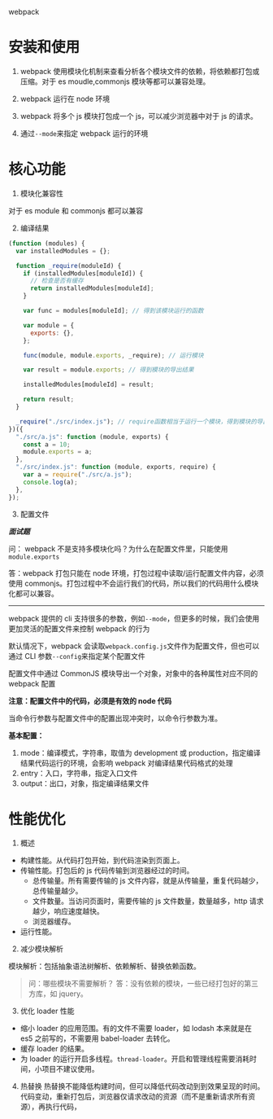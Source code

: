 webpack

# 安装和使用

1. webpack 使用模块化机制来查看分析各个模块文件的依赖，将依赖都打包或压缩。对于 es moudle,commonjs 模块等都可以兼容处理。

2. webpack 运行在 node 环境

3. webpack 将多个 js 模块打包成一个 js，可以减少浏览器中对于 js 的请求。

4. 通过`--mode`来指定 webpack 运行的环境

# 核心功能

1. 模块化兼容性

对于 es module 和 commonjs 都可以兼容

2. 编译结果

```js
(function (modules) {
  var installedModules = {};

  function _require(moduleId) {
    if (installedModules[moduleId]) {
      // 检查是否有缓存
      return installedModules[moduleId];
    }

    var func = modules[moduleId]; // 得到该模块运行的函数

    var module = {
      exports: {},
    };

    func(module, module.exports, _require); // 运行模块

    var result = module.exports; // 得到模块的导出结果

    installedModules[moduleId] = result;

    return result;
  }

  _require("./src/index.js"); // require函数相当于运行一个模块，得到模块的导出结果；
})({
  "./src/a.js": function (module, exports) {
    const a = 10;
    module.exports = a;
  },
  "./src/index.js": function (module, exports, require) {
    var a = require("./src/a.js");
    console.log(a);
  },
});
```

3. 配置文件

**_面试题_**

问： webpack 不是支持多模块化吗？为什么在配置文件里，只能使用`module.exports`

答：webpack 打包只能在 node 环境，打包过程中读取/运行配置文件内容，必须使用 commonjs。打包过程中不会运行我们的代码，所以我们的代码用什么模块化都可以兼容。

---

webpack 提供的 cli 支持很多的参数，例如`--mode`，但更多的时候，我们会使用更加灵活的配置文件来控制 webpack 的行为

默认情况下，webpack 会读取`webpack.config.js`文件作为配置文件，但也可以通过 CLI 参数`--config`来指定某个配置文件

配置文件中通过 CommonJS 模块导出一个对象，对象中的各种属性对应不同的 webpack 配置

**注意：配置文件中的代码，必须是有效的 node 代码**

当命令行参数与配置文件中的配置出现冲突时，以命令行参数为准。

**基本配置：**

1. mode：编译模式，字符串，取值为 development 或 production，指定编译结果代码运行的环境，会影响 webpack 对编译结果代码格式的处理
2. entry：入口，字符串，指定入口文件
3. output：出口，对象，指定编译结果文件

# 性能优化

1. 概述

- 构建性能。从代码打包开始，到代码渲染到页面上。
- 传输性能。打包后的 js 代码传输到浏览器经过的时间。
  - 总传输量。所有需要传输的 js 文件内容，就是从传输量，重复代码越少，总传输量越少。
  - 文件数量。当访问页面时，需要传输的 js 文件数量，数量越多，http 请求越少，响应速度越快。
  - 浏览器缓存。
- 运行性能。

2. 减少模块解析

模块解析：包括抽象语法树解析、依赖解析、替换依赖函数。

> 问：哪些模块不需要解析？
> 答：没有依赖的模块，一些已经打包好的第三方库，如 jquery。

3. 优化 loader 性能

- 缩小 loader 的应用范围。有的文件不需要 loader，如 lodash 本来就是在 es5 之前写的，不需要用 babel-loader 去转化。
- 缓存 loader 的结果。
- 为 loader 的运行开启多线程。`thread-loader`。开启和管理线程需要消耗时间，小项目不建议使用。

4. 热替换
   热替换不能降低构建时间，但可以降低代码改动到到效果呈现的时间。代码变动，重新打包后，浏览器仅请求改动的资源（而不是重新请求所有资源），再执行代码，
